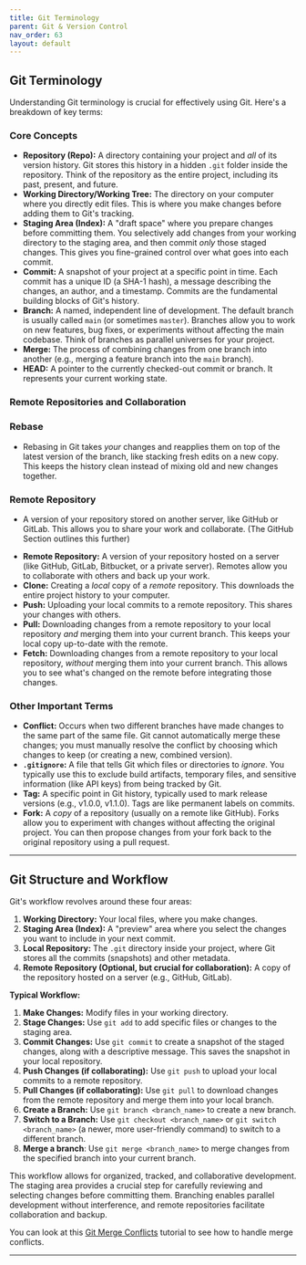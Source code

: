 ```yaml
---
title: Git Terminology
parent: Git & Version Control
nav_order: 63
layout: default
---
```


## Git Terminology

Understanding Git terminology is crucial for effectively using Git. Here's a breakdown of key terms:

### Core Concepts

- **Repository (Repo):** A directory containing your project and _all_ of its version history. Git stores this history in a hidden `.git` folder inside the repository. Think of the repository as the entire project, including its past, present, and future.
- **Working Directory/Working Tree:** The directory on your computer where you directly edit files. This is where you make changes before adding them to Git's tracking.
- **Staging Area (Index):** A "draft space" where you prepare changes before committing them. You selectively add changes from your working directory to the staging area, and then commit _only_ those staged changes. This gives you fine-grained control over what goes into each commit.
- **Commit:** A snapshot of your project at a specific point in time. Each commit has a unique ID (a SHA-1 hash), a message describing the changes, an author, and a timestamp. Commits are the fundamental building blocks of Git's history.
- **Branch:** A named, independent line of development. The default branch is usually called `main` (or sometimes `master`). Branches allow you to work on new features, bug fixes, or experiments without affecting the main codebase. Think of branches as parallel universes for your project.
- **Merge:** The process of combining changes from one branch into another (e.g., merging a feature branch into the `main` branch).
- **HEAD:** A pointer to the currently checked-out commit or branch. It represents your current working state.

### Remote Repositories and Collaboration

### Rebase

- Rebasing in Git takes _your_ changes and reapplies them on top of the latest version of the branch, like stacking fresh edits on a new copy. This keeps the history clean instead of mixing old and new changes together.

### Remote Repository

- A version of your repository stored on another server, like GitHub or GitLab. This allows you to share your work and collaborate. (The GitHub Section outlines this further)

* **Remote Repository:** A version of your repository hosted on a server (like GitHub, GitLab, Bitbucket, or a private server). Remotes allow you to collaborate with others and back up your work.
* **Clone:** Creating a _local_ copy of a _remote_ repository. This downloads the entire project history to your computer.
* **Push:** Uploading your local commits to a remote repository. This shares your changes with others.
* **Pull:** Downloading changes from a remote repository to your local repository _and_ merging them into your current branch. This keeps your local copy up-to-date with the remote.
* **Fetch:** Downloading changes from a remote repository to your local repository, _without_ merging them into your current branch. This allows you to see what's changed on the remote before integrating those changes.

### Other Important Terms

- **Conflict:** Occurs when two different branches have made changes to the same part of the same file. Git cannot automatically merge these changes; you must manually resolve the conflict by choosing which changes to keep (or creating a new, combined version).
- **`.gitignore`:** A file that tells Git which files or directories to _ignore_. You typically use this to exclude build artifacts, temporary files, and sensitive information (like API keys) from being tracked by Git.
- **Tag:** A specific point in Git history, typically used to mark release versions (e.g., v1.0.0, v1.1.0). Tags are like permanent labels on commits.
- **Fork:** A _copy_ of a repository (usually on a remote like GitHub). Forks allow you to experiment with changes without affecting the original project. You can then propose changes from your fork back to the original repository using a pull request.

---

## Git Structure and Workflow

Git's workflow revolves around these four areas:

1.  **Working Directory:** Your local files, where you make changes.
2.  **Staging Area (Index):** A "preview" area where you select the changes you want to include in your next commit.
3.  **Local Repository:** The `.git` directory inside your project, where Git stores all the commits (snapshots) and other metadata.
4.  **Remote Repository (Optional, but crucial for collaboration):** A copy of the repository hosted on a server (e.g., GitHub, GitLab).

**Typical Workflow:**

1.  **Make Changes:** Modify files in your working directory.
2.  **Stage Changes:** Use `git add` to add specific files or changes to the staging area.
3.  **Commit Changes:** Use `git commit` to create a snapshot of the staged changes, along with a descriptive message. This saves the snapshot in your local repository.
4.  **Push Changes (if collaborating):** Use `git push` to upload your local commits to a remote repository.
5.  **Pull Changes (if collaborating):** Use `git pull` to download changes from the remote repository and merge them into your local branch.
6.  **Create a Branch:** Use `git branch <branch_name>` to create a new branch.
7.  **Switch to a Branch:** Use `git checkout <branch_name>` or `git switch <branch_name>` (a newer, more user-friendly command) to switch to a different branch.
8.  **Merge a branch**: Use `git merge <branch_name>` to merge changes from the specified branch into your current branch.

This workflow allows for organized, tracked, and collaborative development. The staging area provides a crucial step for carefully reviewing and selecting changes before committing them. Branching enables parallel development without interference, and remote repositories facilitate collaboration and backup.

You can look at this [Git Merge Conflicts](https://www.atlassian.com/git/tutorials/using-branches/merge-conflicts) tutorial to see how to handle merge conflicts.

---
